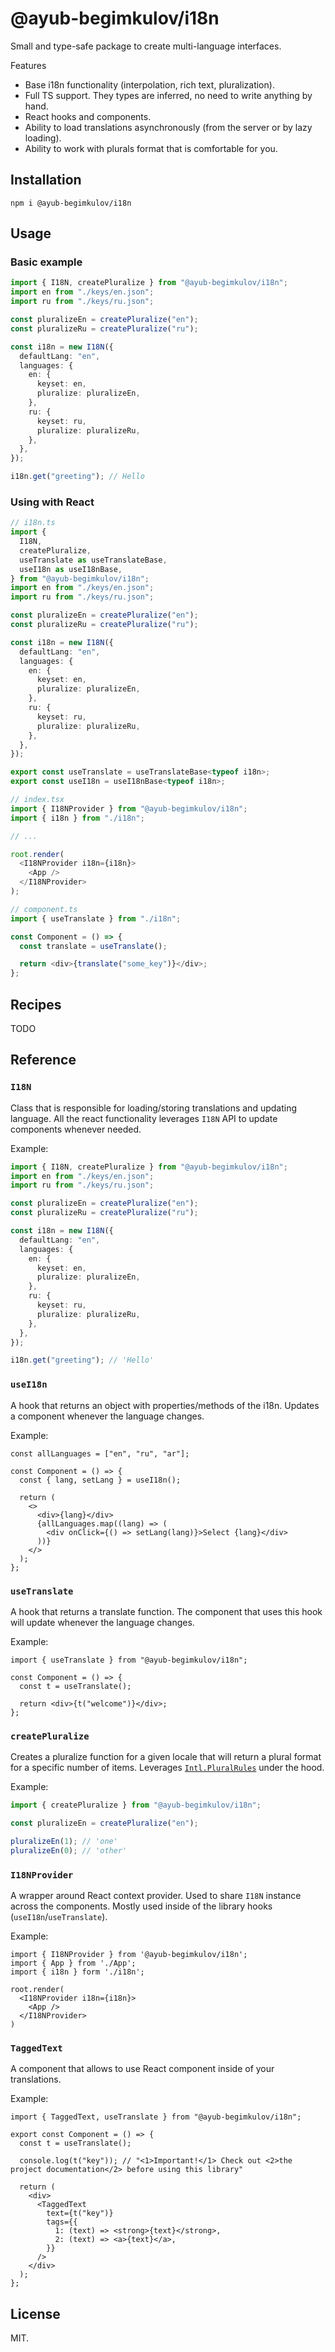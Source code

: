 # @ayub-begimkulov/i18n

Small and type-safe package to create multi-language interfaces.

Features

- Base i18n functionality (interpolation, rich text, pluralization).
- Full TS support. They types are inferred, no need to write anything by hand.
- React hooks and components.
- Ability to load translations asynchronously (from the server or by lazy loading).
- Ability to work with plurals format that is comfortable for you.

## Installation

```shell
npm i @ayub-begimkulov/i18n
```

## Usage

### Basic example

```ts
import { I18N, createPluralize } from "@ayub-begimkulov/i18n";
import en from "./keys/en.json";
import ru from "./keys/ru.json";

const pluralizeEn = createPluralize("en");
const pluralizeRu = createPluralize("ru");

const i18n = new I18N({
  defaultLang: "en",
  languages: {
    en: {
      keyset: en,
      pluralize: pluralizeEn,
    },
    ru: {
      keyset: ru,
      pluralize: pluralizeRu,
    },
  },
});

i18n.get("greeting"); // Hello
```

### Using with React

```ts
// i18n.ts
import {
  I18N,
  createPluralize,
  useTranslate as useTranslateBase,
  useI18n as useI18nBase,
} from "@ayub-begimkulov/i18n";
import en from "./keys/en.json";
import ru from "./keys/ru.json";

const pluralizeEn = createPluralize("en");
const pluralizeRu = createPluralize("ru");

const i18n = new I18N({
  defaultLang: "en",
  languages: {
    en: {
      keyset: en,
      pluralize: pluralizeEn,
    },
    ru: {
      keyset: ru,
      pluralize: pluralizeRu,
    },
  },
});

export const useTranslate = useTranslateBase<typeof i18n>;
export const useI18n = useI18nBase<typeof i18n>;

// index.tsx
import { I18NProvider } from "@ayub-begimkulov/i18n";
import { i18n } from "./i18n";

// ...

root.render(
  <I18NProvider i18n={i18n}>
    <App />
  </I18NProvider>
);

// component.ts
import { useTranslate } from "./i18n";

const Component = () => {
  const translate = useTranslate();

  return <div>{translate("some_key")}</div>;
};
```

<!-- ## Motivation

I decided to create this library after quite some time of working with a few multi language projects. As you may know, there are a lot of solutions, but most of them didn't match my needs.

Why use this project over the other ones:

-  -->

## Recipes

TODO

## Reference

### `I18N`

Class that is responsible for loading/storing translations and updating language. All the react functionality leverages `I18N` API to update components whenever needed.

Example:

```ts
import { I18N, createPluralize } from "@ayub-begimkulov/i18n";
import en from "./keys/en.json";
import ru from "./keys/ru.json";

const pluralizeEn = createPluralize("en");
const pluralizeRu = createPluralize("ru");

const i18n = new I18N({
  defaultLang: "en",
  languages: {
    en: {
      keyset: en,
      pluralize: pluralizeEn,
    },
    ru: {
      keyset: ru,
      pluralize: pluralizeRu,
    },
  },
});

i18n.get("greeting"); // 'Hello'
```

### `useI18n`

A hook that returns an object with properties/methods of the i18n. Updates a component whenever the language changes.

Example:

```tsx
const allLanguages = ["en", "ru", "ar"];

const Component = () => {
  const { lang, setLang } = useI18n();

  return (
    <>
      <div>{lang}</div>
      {allLanguages.map((lang) => (
        <div onClick={() => setLang(lang)}>Select {lang}</div>
      ))}
    </>
  );
};
```

### `useTranslate`

A hook that returns a translate function. The component that uses this hook will update whenever the language changes.

Example:

```tsx
import { useTranslate } from "@ayub-begimkulov/i18n";

const Component = () => {
  const t = useTranslate();

  return <div>{t("welcome")}</div>;
};
```

### `createPluralize`

Creates a pluralize function for a given locale that will return a plural format for a specific number of items. Leverages [`Intl.PluralRules`](https://developer.mozilla.org/en-US/docs/Web/JavaScript/Reference/Global_Objects/Intl/PluralRules) under the hood.

Example:

```ts
import { createPluralize } from "@ayub-begimkulov/i18n";

const pluralizeEn = createPluralize("en");

pluralizeEn(1); // 'one'
pluralizeEn(0); // 'other'
```

### `I18NProvider`

A wrapper around React context provider. Used to share `I18N` instance across the components. Mostly used inside of the library hooks (`useI18n`/`useTranslate`).

Example:

```tsx
import { I18NProvider } from '@ayub-begimkulov/i18n';
import { App } from './App';
import { i18n } form './i18n';

root.render(
  <I18NProvider i18n={i18n}>
    <App />
  </I18NProvider>
)
```

### `TaggedText`

A component that allows to use React component inside of your translations.

Example:

```tsx
import { TaggedText, useTranslate } from "@ayub-begimkulov/i18n";

export const Component = () => {
  const t = useTranslate();

  console.log(t("key")); // "<1>Important!</1> Check out <2>the project documentation</2> before using this library"

  return (
    <div>
      <TaggedText
        text={t("key")}
        tags={{
          1: (text) => <strong>{text}</strong>,
          2: (text) => <a>{text}</a>,
        }}
      />
    </div>
  );
};
```

## License

MIT.
